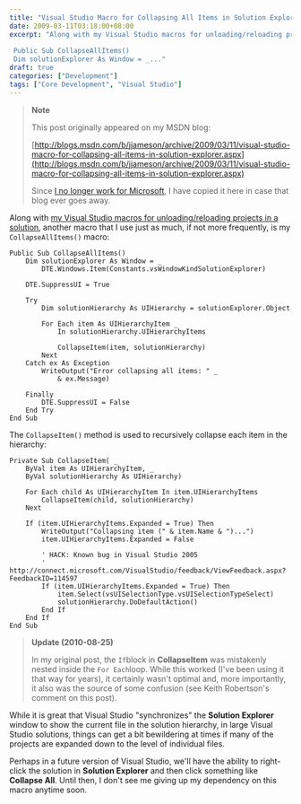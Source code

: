 ```yaml
---
title: "Visual Studio Macro for Collapsing All Items in Solution Explorer"
date: 2009-03-11T03:18:00+08:00
excerpt: "Along with my Visual Studio macros for unloading/reloading projects in a solution , another macro that I use just as much, if not more frequently, is my CollapseAllItems() macro: 
 
 Public Sub CollapseAllItems()
 Dim solutionExplorer As Window = _..."
draft: true
categories: ["Development"]
tags: ["Core Development", "Visual Studio"]
---
```


> **Note**
> 
> 
> 	This post originally appeared on my MSDN blog:  
>   
> 
> 
> [http://blogs.msdn.com/b/jjameson/archive/2009/03/11/visual-studio-macro-for-collapsing-all-items-in-solution-explorer.aspx](http://blogs.msdn.com/b/jjameson/archive/2009/03/11/visual-studio-macro-for-collapsing-all-items-in-solution-explorer.aspx)
> 
> 
> Since
> 	[I no longer work for Microsoft](/blog/jjameson/archive/2011/09/02/last-day-with-microsoft.aspx), I have copied it here in case that blog 
> 	ever goes away.


Along with [my Visual Studio macros for unloading/reloading projects in a solution](/blog/jjameson/archive/2009/03/11/visual-studio-macros-for-unloading-reloading-projects.aspx), another  macro that I use just as much, if not more frequently, is my `CollapseAllItems()`  macro:



    Public Sub CollapseAllItems()
        Dim solutionExplorer As Window = _
            DTE.Windows.Item(Constants.vsWindowKindSolutionExplorer)
    
        DTE.SuppressUI = True
    
        Try
            Dim solutionHierarchy As UIHierarchy = solutionExplorer.Object
    
            For Each item As UIHierarchyItem _
                In solutionHierarchy.UIHierarchyItems
    
                CollapseItem(item, solutionHierarchy)
            Next
        Catch ex As Exception
            WriteOutput("Error collapsing all items: " _
                & ex.Message)
    
        Finally
            DTE.SuppressUI = False
        End Try
    End Sub



The `CollapseItem()` method is used to recursively collapse each item  in the hierarchy:



    Private Sub CollapseItem( _
        ByVal item As UIHierarchyItem, _
        ByVal solutionHierarchy As UIHierarchy)
    
        For Each child As UIHierarchyItem In item.UIHierarchyItems
            CollapseItem(child, solutionHierarchy)
        Next
    
        If (item.UIHierarchyItems.Expanded = True) Then
            WriteOutput("Collapsing item (" & item.Name & ")...")
            item.UIHierarchyItems.Expanded = False
    
            ' HACK: Known bug in Visual Studio 2005
            ' http://connect.microsoft.com/VisualStudio/feedback/ViewFeedback.aspx?FeedbackID=114597
            If (item.UIHierarchyItems.Expanded = True) Then
                item.Select(vsUISelectionType.vsUISelectionTypeSelect)
                solutionHierarchy.DoDefaultAction()
            End If
        End If
    End Sub




> **Update (2010-08-25)**
> 
> 
> 	In my original post, the `If`block in **CollapseItem** was mistakenly nested inside 
> 	the `For Each`loop. While 
> 	this worked (I've been using it that way for years), it certainly wasn't 
> 	optimal and, more importantly, it also was the source of some confusion 
> 	(see Keith Robertson's comment on this post).


While it is great that Visual Studio "synchronizes" the **Solution Explorer**  window to show the current file in the solution hierarchy, in large Visual Studio  solutions, things can get a bit bewildering at times if many of the projects are  expanded down to the level of individual files.

Perhaps in a future version of Visual Studio, we'll have the ability to right-click  the solution in **Solution Explorer** and then click something like **Collapse All**. Until then, I don't see me giving up my dependency  on this macro anytime soon.

